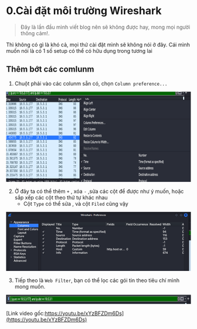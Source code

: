 # 0.Cài đặt môi trường Wireshark
> Đây là lần đầu mình viết blog nên sẽ không được hay, mong mọi người thông cảm!.  

Thì không có gì là khó cả, mọi thứ cài đặt mình sẽ không nói ở đây. Cái mình muốn nói là có 1 số setup có thể có hữu dụng trong tương lai

## Thêm bớt các comlunm
1. Chuột phải vào các colunm sẵn có, chọn `Column preference...` 

![Ảnh 1](./images/image.png)

2. Ở đây ta có thể thêm `+` , xóa `-` ,sửa các cột để được như ý muốn, hoặc sắp xếp các cột theo thứ tự khác nhau 
    - Cột `Type` có thể sửa , và cột `Filed` cũng vậy 
    
![](images/2025-09-07-16-01-13.png)

3. Tiếp theo là `Web Filter`, bạn có thể lọc các gói tin theo tiêu chí mình mong muốn.

![pic2](./images/![alt%20text](image-1.png).png)

[Link video gốc:https://youtu.be/xYzBFZDm6Ds](https://youtu.be/xYzBFZDm6Ds)




